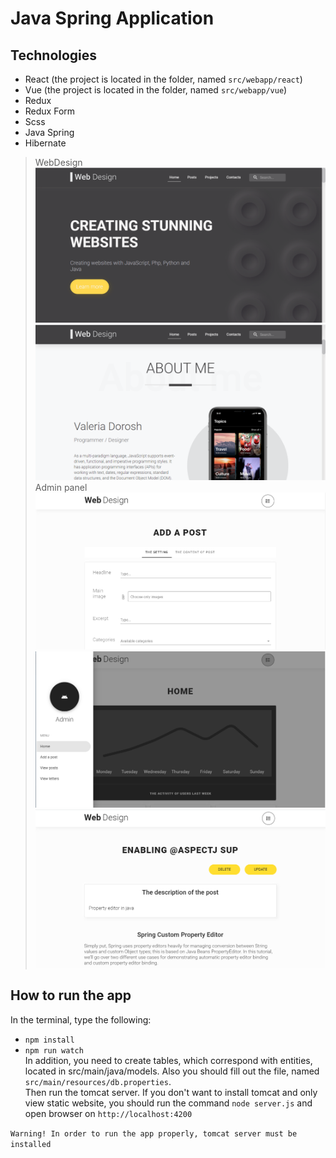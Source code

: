 # Java Spring Application

## Technologies
* React (the project is located in the folder, named `src/webapp/react`)
* Vue (the project is located in the folder, named `src/webapp/vue`)
* Redux
* Redux Form
* Scss
* Java Spring
* Hibernate

> WebDesign
![home](./screenshots/home.PNG)
![home](./screenshots/home2.PNG)
> Admin panel
![admin](./screenshots/admin_panel3.PNG)
![admin](./screenshots/admin_panel2.PNG)
![admin](./screenshots/admin_panel.PNG)

## How to run the app
In the terminal, type the following:
* `npm install`
* `npm run watch`<br/>
In addition, you need to create tables, which correspond with entities, located in src/main/java/models. Also you should fill out the file, named  `src/main/resources/db.properties`.<br/>
Then run the tomcat server. If you don't want to install tomcat and only view static website, you should
run the command `node server.js` and open browser on `http://localhost:4200`

`Warning! In order to run the app properly, tomcat server must be installed`
